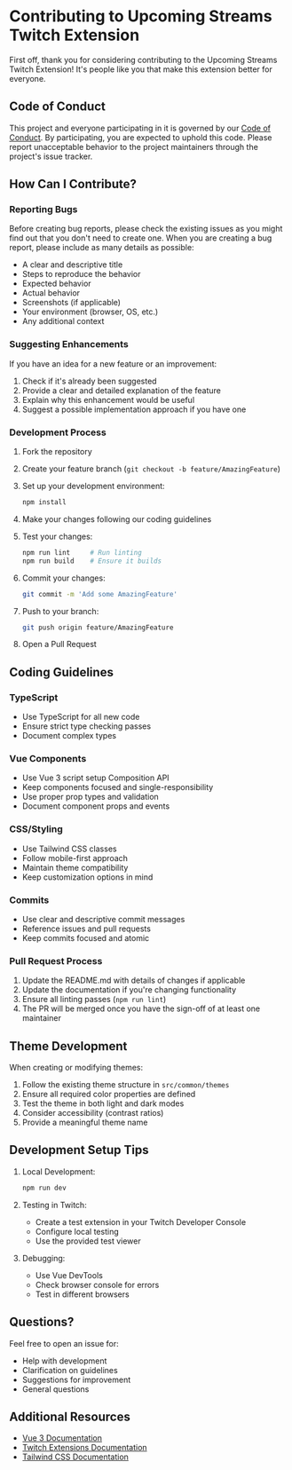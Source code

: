 # Contributing to Upcoming Streams Twitch Extension

First off, thank you for considering contributing to the Upcoming Streams Twitch Extension! It's people like you that make this extension better for everyone.

## Code of Conduct

This project and everyone participating in it is governed by our [Code of Conduct](CODE_OF_CONDUCT.md). By participating, you are expected to uphold this code. Please report unacceptable behavior to the project maintainers through the project's issue tracker.

## How Can I Contribute?

### Reporting Bugs

Before creating bug reports, please check the existing issues as you might find out that you don't need to create one. When you are creating a bug report, please include as many details as possible:

- A clear and descriptive title
- Steps to reproduce the behavior
- Expected behavior
- Actual behavior
- Screenshots (if applicable)
- Your environment (browser, OS, etc.)
- Any additional context

### Suggesting Enhancements

If you have an idea for a new feature or an improvement:

1. Check if it's already been suggested
2. Provide a clear and detailed explanation of the feature
3. Explain why this enhancement would be useful
4. Suggest a possible implementation approach if you have one

### Development Process

1. Fork the repository
2. Create your feature branch (`git checkout -b feature/AmazingFeature`)
3. Set up your development environment:
   ```bash
   npm install
   ```

4. Make your changes following our coding guidelines
5. Test your changes:
   ```bash
   npm run lint     # Run linting
   npm run build    # Ensure it builds
   ```

6. Commit your changes:
   ```bash
   git commit -m 'Add some AmazingFeature'
   ```

7. Push to your branch:
   ```bash
   git push origin feature/AmazingFeature
   ```

8. Open a Pull Request

## Coding Guidelines

### TypeScript

- Use TypeScript for all new code
- Ensure strict type checking passes
- Document complex types

### Vue Components

- Use Vue 3 script setup Composition API
- Keep components focused and single-responsibility
- Use proper prop types and validation
- Document component props and events

### CSS/Styling

- Use Tailwind CSS classes
- Follow mobile-first approach
- Maintain theme compatibility
- Keep customization options in mind

### Commits

- Use clear and descriptive commit messages
- Reference issues and pull requests
- Keep commits focused and atomic

### Pull Request Process

1. Update the README.md with details of changes if applicable
2. Update the documentation if you're changing functionality
3. Ensure all linting passes (`npm run lint`)
4. The PR will be merged once you have the sign-off of at least one maintainer

## Theme Development

When creating or modifying themes:

1. Follow the existing theme structure in `src/common/themes`
2. Ensure all required color properties are defined
3. Test the theme in both light and dark modes
4. Consider accessibility (contrast ratios)
5. Provide a meaningful theme name

## Development Setup Tips

1. Local Development:
   ```bash
   npm run dev
   ```

2. Testing in Twitch:
   - Create a test extension in your Twitch Developer Console
   - Configure local testing
   - Use the provided test viewer

3. Debugging:
   - Use Vue DevTools
   - Check browser console for errors
   - Test in different browsers

## Questions?

Feel free to open an issue for:
- Help with development
- Clarification on guidelines
- Suggestions for improvement
- General questions

## Additional Resources

- [Vue 3 Documentation](https://vuejs.org/)
- [Twitch Extensions Documentation](https://dev.twitch.tv/docs/extensions)
- [Tailwind CSS Documentation](https://tailwindcss.com/docs) 